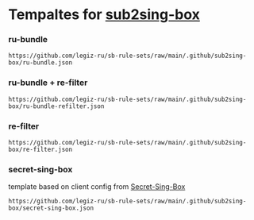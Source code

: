 # Tempaltes for [sub2sing-box](https://github.com/nitezs/sub2sing-box)
### ru-bundle
```shell
https://github.com/legiz-ru/sb-rule-sets/raw/main/.github/sub2sing-box/ru-bundle.json
```
### ru-bundle + re-filter
```shell
https://github.com/legiz-ru/sb-rule-sets/raw/main/.github/sub2sing-box/ru-bundle-refilter.json
```
### re-filter
```shell
https://github.com/legiz-ru/sb-rule-sets/raw/main/.github/sub2sing-box/re-filter.json
```
### secret-sing-box
template based on client config from [Secret-Sing-Box](https://github.com/BLUEBL0B/Secret-Sing-Box)
```shell
https://github.com/legiz-ru/sb-rule-sets/raw/main/.github/sub2sing-box/secret-sing-box.json
```
